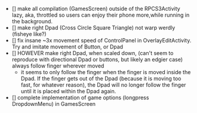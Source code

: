 - [] make all compilation (GamesScreen) outside of the RPCS3Activity lazy, aka, throttled so users can enjoy their phone more,while running in the background.
- [] make right Dpad (Cross Circle Square Triangle) not warp werdly (fisheye like?)
- [] fix insane ~3x movement speed of ControlPanel in OverlayEditActivity. Try and imitate movement of Button, or Dpad
- [] HOWEVER make right Dpad, when scaled down, (can't seem to reproduce with directional Dpad or buttons, but likely an edgier case) always follow finger wherever moved
  * it seems to only follow the finger when the finger is moved inside the Dpad. If the finger gets out of the Dpad (because it is moving too fast, for whatever reason), the Dpad will no longer follow the finger until it is placed within the Dpad again.
- [] complete implementation of game options (longpress DropdownMenu) in GamesScreen